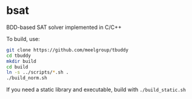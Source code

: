 # bsat
BDD-based SAT solver implemented in C/C++

To build, use:

```sh
git clone https://github.com/meelgroup/tbuddy
cd tbuddy
mkdir build
cd build
ln -s ../scripts/*.sh .
./build_norm.sh
```

If you need a static library and executable, build with `./build_static.sh`
